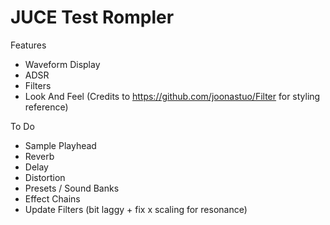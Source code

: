 # JUCE Test Rompler

Features
- Waveform Display
- ADSR
- Filters
- Look And Feel (Credits to https://github.com/joonastuo/Filter for styling reference)

To Do
- Sample Playhead
- Reverb
- Delay
- Distortion
- Presets / Sound Banks
- Effect Chains
- Update Filters (bit laggy + fix x scaling for resonance)